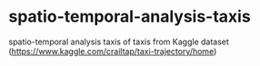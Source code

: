 # spatio-temporal-analysis-taxis
spatio-temporal analysis taxis of taxis from Kaggle dataset (https://www.kaggle.com/crailtap/taxi-trajectory/home)
